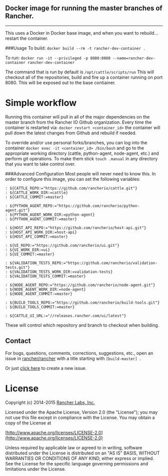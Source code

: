 ## Docker image for running the master branches of Rancher.
-----------
This uses a Docker in Docker base image, and when you want to rebuild... restart the container.

###Usage
To build:
`docker build --rm -t rancher-dev-container .`

To run:
`docker run -it --privileged -p 8080:8080 --name=rancher-dev-container rancher-dev-container`

The command that is run by default is `/opt/cattle/scripts/run`
This will checkout all of the repositories, build and fire up a container running on port 8080. This will be exposed out to the base contiainer.

# Simple workflow
Running this container will pull in all of the major dependencies on the master branch from the Rancher IO Github organization. Every time the container is restarted via:
`docker restart <container_id>` the container will pull down the latest changes from Github and rebuild if needed.

To override and/or use personal forks/branches, you can log into the container `docker exec -it <container_id> /bin/bash` and go to the appropriate working directory (cattle, python-agent, node-agent, etc.) and perform git operations. To make them stick `touch .manual` in any directory that you want to take control over.


###Advanced Configuration
Most people will never need to know this. In order to configure this image, you can set the following variables:

```
: ${CATTLE_REPO:="https://github.com/rancherio/cattle.git"}
: ${CATTLE_WORK_DIR:=cattle}
: ${CATTLE_COMMIT:=master}

: ${PYTHON_AGENT_REPO:="https://github.com/rancherio/python-agent.git"}
: ${PYTHON_AGENT_WORK_DIR:=python-agent}
: ${PYTHON_AGENT_COMMIT:=master}

: ${HOST_API_REPO:="https://github.com/rancherio/host-api.git"}
: ${HOST_API_WORK_DIR:=host-api}
: ${HOST_API_COMMIT:=master}

: ${UI_REPO:="https://github.com/rancherio/ui.git"}
: ${UI_WORK_DIR:=ui}
: ${UI_COMMIT:=master}

: ${VALIDATION_TESTS_REPO:="https://github.com/rancherio/validation-tests.git"}
: ${VALIDATION_TESTS_WORK_DIR:=validation-tests}
: ${VALIDATION_TESTS_COMMIT:=master}

: ${NODE_AGENT_REPO:="https://github.com/rancherio/node-agent.git"}
: ${NODE_AGENT_WORK_DIR:=node-agent}
: ${NODE_AGENT_COMMIT:=master}

: ${BUILD_TOOLS_REPO:="https://github.com/rancherio/build-tools.git"}
: ${BUILD_TOOLS_COMMIT:=master}

: ${CATTLE_UI_URL:="//releases.rancher.com/ui/latest"}
```

These will control which repository and branch to checkout when building.

## Contact
For bugs, questions, comments, corrections, suggestions, etc., open an issue in
 [rancher/rancher](//github.com/rancher/rancher/issues) with a title starting with `[build-master] `.

Or just [click here](//github.com/rancher/rancher/issues/new?title=%5Bbuild-master%5D%20) to create a new issue.

# License
Copyright (c) 2014-2015 [Rancher Labs, Inc.](http://rancher.com)

Licensed under the Apache License, Version 2.0 (the "License");
you may not use this file except in compliance with the License.
You may obtain a copy of the License at

[http://www.apache.org/licenses/LICENSE-2.0](http://www.apache.org/licenses/LICENSE-2.0)

Unless required by applicable law or agreed to in writing, software
distributed under the License is distributed on an "AS IS" BASIS,
WITHOUT WARRANTIES OR CONDITIONS OF ANY KIND, either express or implied.
See the License for the specific language governing permissions and
limitations under the License.

